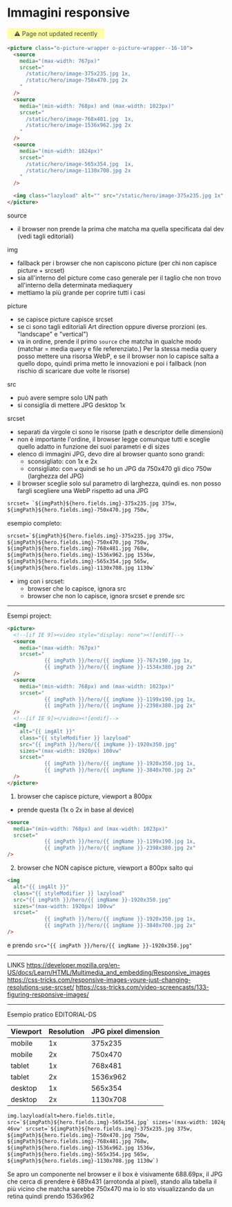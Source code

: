 # Immagini responsive

<span style="display: inline-block; background: #FCFFA6; padding: 4px 16px; border-radius: 4px; color: #484848"> ⚠️ Page not updated recently</span>

```html
<picture class="o-picture-wrapper o-picture-wrapper--16-10">
  <source
    media="(max-width: 767px)"
    srcset="
      /static/hero/image-375x235.jpg 1x,
      /static/hero/image-750x470.jpg 2x
    "
  />
  <source
    media="(min-width: 768px) and (max-width: 1023px)"
    srcset="
      /static/hero/image-768x481.jpg  1x,
      /static/hero/image-1536x962.jpg 2x
    "
  />
  <source
    media="(min-width: 1024px)"
    srcset="
      /static/hero/image-565x354.jpg  1x,
      /static/hero/image-1130x708.jpg 2x
    "
  />

  <img class="lazyload" alt="" src="/static/hero/image-375x235.jpg 1x" />
</picture>
```

source

- il browser non prende la prima che matcha ma quella specificata dal dev (vedi tagli editoriali)

img

- fallback per i browser che non capiscono picture (per chi non capisce picture + srcset)
- sia all'interno del picture come caso generale per il taglio che non trovo all'interno della determinata mediaquery
- mettiamo la più grande per coprire tutti i casi

picture

- se capisce picture capisce srcset
- se ci sono tagli editoriali Art direction oppure diverse prorzioni (es. "landscape" e "vertical")
- va in ordine, prende il primo `source` che matcha in qualche modo (matchar = media query e file referenziato.) Per la stessa media query posso mettere una risorsa WebP, e se il browser non lo capisce salta a quello dopo, quindi prima metto le innovazioni e poi i fallback (non rischio di scaricare due volte le risorse)

src

- può avere sempre solo UN path
- si consiglia di mettere JPG desktop 1x

srcset

- separati da virgole ci sono le risorse (path e descriptor delle dimensioni)
- non è importante l'ordine, il browser legge comunque tutti e sceglie quello adatto in funzione dei suoi parametri e di sizes
- elenco di immagini JPG, devo dire al browser quanto sono grandi:
  - sconsigliato: con 1x e 2x
  - consigliato: con `w` quindi se ho un JPG da 750x470 gli dico 750w (larghezza del JPG)
- il browser sceglie solo sul parametro di larghezza, quindi es. non posso fargli scegliere una WebP rispetto ad una JPG

```html
srcset= `${imgPath}${hero.fields.img}-375x235.jpg 375w,
${imgPath}${hero.fields.img}-750x470.jpg 750w,`
```

esempio completo:

```html
srcset=`${imgPath}${hero.fields.img}-375x235.jpg 375w,
${imgPath}${hero.fields.img}-750x470.jpg 750w,
${imgPath}${hero.fields.img}-768x481.jpg 768w,
${imgPath}${hero.fields.img}-1536x962.jpg 1536w,
${imgPath}${hero.fields.img}-565x354.jpg 565w,
${imgPath}${hero.fields.img}-1130x708.jpg 1130w`
```

- img con i srcset:
  - browser che lo capisce, ignora src
  - browser che non lo capisce, ignora srcset e prende src

---

Esempi project:

```html
<picture>
  <!--[if IE 9]><video style="display: none"><![endif]-->
  <source
    media="(max-width: 767px)"
    srcset="
			{{ imgPath }}/hero/{{ imgName }}-767x190.jpg 1x,
			{{ imgPath }}/hero/{{ imgName }}-1534x380.jpg 2x"
  />
  <source
    media="(min-width: 768px) and (max-width: 1023px)"
    srcset="
			{{ imgPath }}/hero/{{ imgName }}-1199x190.jpg 1x,
			{{ imgPath }}/hero/{{ imgName }}-2398x380.jpg 2x"
  />
  <!--[if IE 9]></video><![endif]-->
  <img
    alt="{{ imgAlt }}"
    class="{{ styleModifier }} lazyload"
    src="{{ imgPath }}/hero/{{ imgName }}-1920x350.jpg"
    sizes="(max-width: 1920px) 100vw"
    srcset="
			{{ imgPath }}/hero/{{ imgName }}-1920x350.jpg 1x,
			{{ imgPath }}/hero/{{ imgName }}-3840x700.jpg 2x"
  />
</picture>
```

1. browser che capisce picture, viewport a 800px

- prende questa (1x o 2x in base al device)

```html
<source
  media="(min-width: 768px) and (max-width: 1023px)"
  srcset="
			{{ imgPath }}/hero/{{ imgName }}-1199x190.jpg 1x,
			{{ imgPath }}/hero/{{ imgName }}-2398x380.jpg 2x"
/>
```

2. browser che NON capisce picture, viewport a 800px
   salto qui

```html
<img
  alt="{{ imgAlt }}"
  class="{{ styleModifier }} lazyload"
  src="{{ imgPath }}/hero/{{ imgName }}-1920x350.jpg"
  sizes="(max-width: 1920px) 100vw"
  srcset="
			{{ imgPath }}/hero/{{ imgName }}-1920x350.jpg 1x,
			{{ imgPath }}/hero/{{ imgName }}-3840x700.jpg 2x"
/>
```

e prendo
`src="{{ imgPath }}/hero/{{ imgName }}-1920x350.jpg"`

---

LINKS
https://developer.mozilla.org/en-US/docs/Learn/HTML/Multimedia_and_embedding/Responsive_images
https://css-tricks.com/responsive-images-youre-just-changing-resolutions-use-srcset/
https://css-tricks.com/video-screencasts/133-figuring-responsive-images/

---

Esempio pratico EDITORIAL-DS

| Viewport | Resolution | JPG pixel dimension |
| -------- | ---------- | ------------------- |
| mobile   | 1x         | 375x235             |
| mobile   | 2x         | 750x470             |
| tablet   | 1x         | 768x481             |
| tablet   | 2x         | 1536x962            |
| desktop  | 1x         | 565x354             |
| desktop  | 2x         | 1130x708            |

```html
img.lazyload(alt=hero.fields.title,
src=`${imgPath}${hero.fields.img}-565x354.jpg` sizes='(max-width: 1024px) 100vw,
46vw' srcset=`${imgPath}${hero.fields.img}-375x235.jpg 375w,
${imgPath}${hero.fields.img}-750x470.jpg 750w,
${imgPath}${hero.fields.img}-768x481.jpg 768w,
${imgPath}${hero.fields.img}-1536x962.jpg 1536w,
${imgPath}${hero.fields.img}-565x354.jpg 565w,
${imgPath}${hero.fields.img}-1130x708.jpg 1130w`)
```

Se apro un componente nel browser e il box è visivamente 688.69px, il JPG che cerca di prendere è 689x431 (arrotonda al pixel), stando alla tabella il più vicino che matcha sarebbe 750x470 ma io lo sto visualizzando da un retina quindi prendo 1536x962
